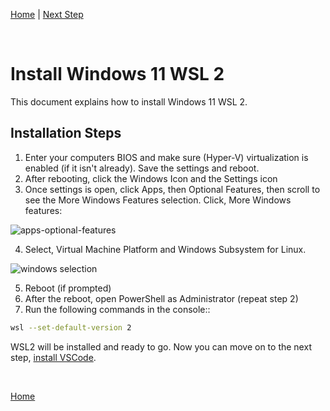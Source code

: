 [Home](https://github.com/scott-knight/linux-on-windows-11) | [Next Step](install-vscode.md)

<br/>

# Install Windows 11 WSL 2

This document explains how to install Windows 11 WSL 2.

## Installation Steps

1. Enter your computers BIOS and make sure (Hyper-V) virtualization is enabled (if it isn't already). Save the settings and reboot.
2. After rebooting, click the Windows Icon and the Settings icon
3. Once settings is open, click Apps, then Optional Features, then scroll to see the More Windows Features selection. Click, More Windows features:

![apps-optional-features](https://user-images.githubusercontent.com/516548/191402388-f7504f4a-1ae3-49f1-8efc-2c653b2787bd.png)

4. Select, Virtual Machine Platform and Windows Subsystem for Linux.

![windows selection](https://user-images.githubusercontent.com/516548/191402641-3bd76611-842b-4f7c-836e-d163b8527f0c.png)

5. Reboot (if prompted)
6. After the reboot, open PowerShell as Administrator (repeat step 2)
7. Run the following commands in the console::

```sh
wsl --set-default-version 2
```

WSL2 will be installed and ready to go. Now you can move on to the next step, [install VSCode](install-vscode.md).

<br/>

[Home](https://github.com/scott-knight/linux-on-windows-11)
